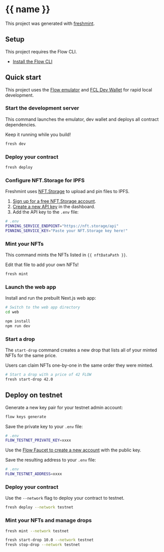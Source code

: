 # {{ name }}

This project was generated with [freshmint](https://github.com/packagelabs/freshmint).

## Setup

This project requires the Flow CLI.

- [Install the Flow CLI](https://developers.flow.com/tools/flow-cli/install)

## Quick start

This project uses the [Flow emulator](https://github.com/onflow/flow-emulator) and [FCL Dev Wallet](https://github.com/onflow/fcl-dev-wallet) for rapid local development.

### Start the development server

This command launches the emulator, dev wallet and deploys all contract dependencies.

Keep it running while you build!

```sh
fresh dev
```

### Deploy your contract

```sh
fresh deploy
```

### Configure NFT.Storage for IPFS

Freshmint uses [NFT.Storage](https://nft.storage) to upload and pin files to IPFS.

1. [Sign up for a free NFT.Storage account](https://nft.storage/).
2. [Create a new API key](https://nft.storage/manage/) in the dashboard.
3. Add the API key to the `.env` file:

```sh
# .env
PINNING_SERVICE_ENDPOINT="https://nft.storage/api"
PINNING_SERVICE_KEY="Paste your NFT.Storage key here!"
```

### Mint your NFTs

This command mints the NFTs listed in `{{ nftDataPath }}`.

Edit that file to add your own NFTs!

```sh
fresh mint
```

### Launch the web app

Install and run the prebuilt Next.js web app:

```sh
# Switch to the web app directory
cd web

npm install
npm run dev
```

### Start a drop

The `start-drop` command creates a new drop that lists all of your minted NFTs for the same price.

Users can claim NFTs one-by-one in the same order they were minted.

```sh
# Start a drop with a price of 42 FLOW
fresh start-drop 42.0
```

## Deploy on testnet

Generate a new key pair for your testnet admin account:

```sh
flow keys generate
```

Save the private key to your `.env` file:

```sh
# .env
FLOW_TESTNET_PRIVATE_KEY=xxxx
```

Use the [Flow Faucet to create a new account](https://testnet-faucet.onflow.org/) with the public key.

Save the resulting address to your `.env` file:

```sh
# .env
FLOW_TESTNET_ADDRESS=xxxx
```

### Deploy your contract

Use the `--network` flag to deploy your contract to testnet.

```sh
fresh deploy --network testnet
```

### Mint your NFTs and manage drops

```sh
fresh mint --network testnet

fresh start-drop 10.0 --network testnet
fresh stop-drop --network testnet
```
